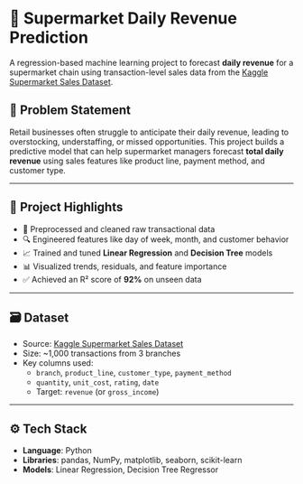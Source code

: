 # 🛒 Supermarket Daily Revenue Prediction

A regression-based machine learning project to forecast **daily revenue** for a supermarket chain using transaction-level sales data from the [Kaggle Supermarket Sales Dataset](https://www.kaggle.com/datasets/aungpyaeap/supermarket-sales).

## 📌 Problem Statement

Retail businesses often struggle to anticipate their daily revenue, leading to overstocking, understaffing, or missed opportunities. This project builds a predictive model that can help supermarket managers forecast **total daily revenue** using sales features like product line, payment method, and customer type.

---

## 🧠 Project Highlights

- 🧹 Preprocessed and cleaned raw transactional data
- 🔍 Engineered features like day of week, month, and customer behavior
- 📈 Trained and tuned **Linear Regression** and **Decision Tree** models
- 📊 Visualized trends, residuals, and feature importance
- ✅ Achieved an R² score of **92%** on unseen data

---

## 🗃️ Dataset

- Source: [Kaggle Supermarket Sales Dataset](https://www.kaggle.com/datasets/aungpyaeap/supermarket-sales)
- Size: ~1,000 transactions from 3 branches
- Key columns used:
  - `branch`, `product_line`, `customer_type`, `payment_method`
  - `quantity`, `unit_cost`, `rating`, `date`
  - Target: `revenue` (or `gross_income`)

---

## ⚙️ Tech Stack

- **Language**: Python
- **Libraries**: pandas, NumPy, matplotlib, seaborn, scikit-learn
- **Models**: Linear Regression, Decision Tree Regressor





